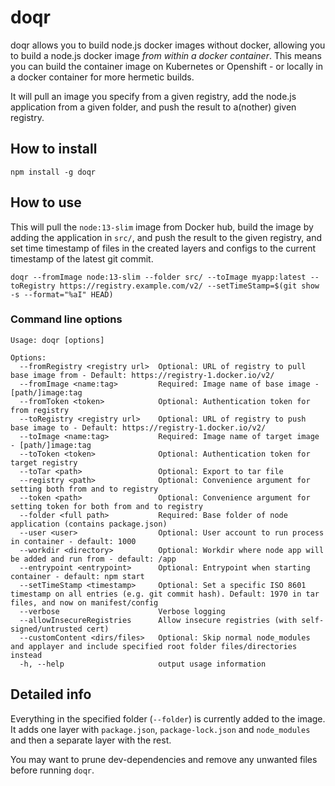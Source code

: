 # doqr
doqr allows you to build node.js docker images without docker, allowing you to build a node.js docker image *from within a docker container*. This means you can build the container image on Kubernetes or Openshift - or locally in a docker container for more hermetic builds.

It will pull an image you specify from a given registry, add the node.js application from a given folder, and push the result to a(nother) given registry.

## How to install
```
npm install -g doqr
```

## How to use

This will pull the `node:13-slim` image from Docker hub, build the image by adding the application in `src/`, and push the result to the given registry, and set time timestamp of files in the created layers and configs to the current timestamp of the latest git commit.

```
doqr --fromImage node:13-slim --folder src/ --toImage myapp:latest --toRegistry https://registry.example.com/v2/ --setTimeStamp=$(git show -s --format="%aI" HEAD)
```

### Command line options 
```
Usage: doqr [options]

Options:
  --fromRegistry <registry url>  Optional: URL of registry to pull base image from - Default: https://registry-1.docker.io/v2/
  --fromImage <name:tag>         Required: Image name of base image - [path/]image:tag
  --fromToken <token>            Optional: Authentication token for from registry
  --toRegistry <registry url>    Optional: URL of registry to push base image to - Default: https://registry-1.docker.io/v2/
  --toImage <name:tag>           Required: Image name of target image - [path/]image:tag
  --toToken <token>              Optional: Authentication token for target registry
  --toTar <path>                 Optional: Export to tar file
  --registry <path>              Optional: Convenience argument for setting both from and to registry
  --token <path>                 Optional: Convenience argument for setting token for both from and to registry
  --folder <full path>           Required: Base folder of node application (contains package.json)
  --user <user>                  Optional: User account to run process in container - default: 1000
  --workdir <directory>          Optional: Workdir where node app will be added and run from - default: /app
  --entrypoint <entrypoint>      Optional: Entrypoint when starting container - default: npm start
  --setTimeStamp <timestamp>     Optional: Set a specific ISO 8601 timestamp on all entries (e.g. git commit hash). Default: 1970 in tar files, and now on manifest/config
  --verbose                      Verbose logging
  --allowInsecureRegistries      Allow insecure registries (with self-signed/untrusted cert)
  --customContent <dirs/files>   Optional: Skip normal node_modules and applayer and include specified root folder files/directories instead
  -h, --help                     output usage information
```

## Detailed info
Everything in the specified folder (`--folder`) is currently added to the image. It adds one layer with `package.json`, `package-lock.json` and `node_modules` and then a separate layer with the rest.

You may want to prune dev-dependencies and remove any unwanted files before running `doqr`. 

